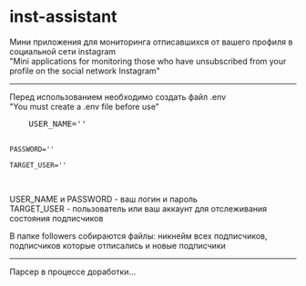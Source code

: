 # inst-assistant
Мини приложения для мониторинга отписавшихся от вашего профиля в социальной сети instagram </br>
"Mini applications for monitoring those who have unsubscribed from your profile on the social network Instagram"</br>
<hr/>
Перед использованием необходимо создать файл .env <br/>
"You must create a .env file before use" <br/>
<pre>
    USER_NAME=''

    PASSWORD=''
    
    TARGET_USER=''
</pre>

USER_NAME и PASSWORD - ваш логин и пароль <br/>
TARGET_USER - пользователь или ваш аккаунт для отслеживания состояния подписчиков<br/>

В папке followers собираются файлы: никнейм всех подписчиков, подписчиков которые отписались и новые подписчики <br/>
<hr/>
Парсер в процессе доработки...


